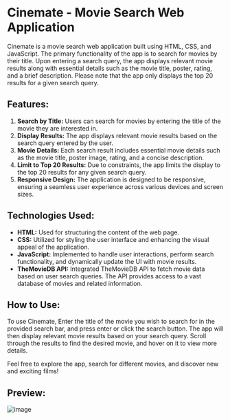 # Cinemate - Movie Search Web Application

Cinemate is a movie search web application built using HTML, CSS, and JavaScript. The primary functionality of the app is to search for movies by their title. Upon entering a search query, the app displays relevant movie results along with essential details such as the movie title, poster, rating, and a brief description. Please note that the app only displays the top 20 results for a given search query.

## Features:

1. **Search by Title:** Users can search for movies by entering the title of the movie they are interested in.
2. **Display Results:** The app displays relevant movie results based on the search query entered by the user.
3. **Movie Details:** Each search result includes essential movie details such as the movie title, poster image, rating, and a concise description.
4. **Limit to Top 20 Results:** Due to constraints, the app limits the display to the top 20 results for any given search query.
5. **Responsive Design:** The application is designed to be responsive, ensuring a seamless user experience across various devices and screen sizes.

## Technologies Used:

- **HTML:** Used for structuring the content of the web page.
- **CSS:** Utilized for styling the user interface and enhancing the visual appeal of the application.
- **JavaScript:** Implemented to handle user interactions, perform search functionality, and dynamically update the UI with movie results.
- **TheMovieDB API:** Integrated TheMovieDB API to fetch movie data based on user search queries. The API provides access to a vast database of movies and related information.

## How to Use:

To use Cinemate, Enter the title of the movie you wish to search for in the provided search bar, and press enter or click the search button. The app will then display relevant movie results based on your search query. Scroll through the results to find the desired movie, and hover on it to view more details.

Feel free to explore the app, search for different movies, and discover new and exciting films!

## Preview:

![image](https://github.com/TusharMohapatra07/cinemate/assets/137442734/92f13753-47b8-4bbb-884a-1ee46e35f52e)
